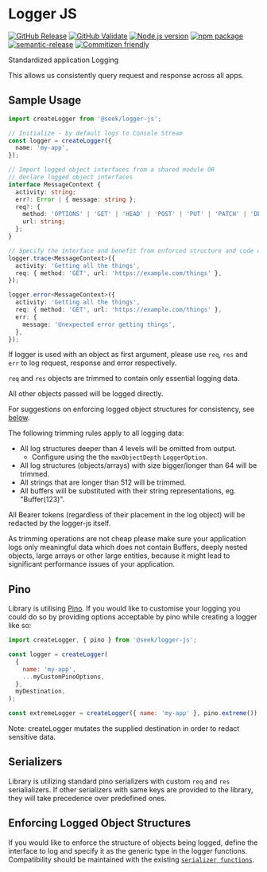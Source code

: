 # Logger JS

[![GitHub Release](https://github.com/seek-oss/logger-js/workflows/Release/badge.svg?branch=master)](https://github.com/seek-oss/logger-js/actions?query=workflow%3ARelease)
[![GitHub Validate](https://github.com/seek-oss/logger-js/workflows/Validate/badge.svg?branch=master)](https://github.com/seek-oss/logger-js/actions?query=workflow%3AValidate)
[![Node.js version](https://img.shields.io/badge/node-%3E%3D%208-brightgreen)](https://nodejs.org/en/)
[![npm package](https://img.shields.io/npm/v/@seek/logger-js)](https://www.npmjs.com/package/@seek/logger-js)
[![semantic-release](https://img.shields.io/badge/%20%20%F0%9F%93%A6%F0%9F%9A%80-semantic--release-e10079.svg)](https://github.com/semantic-release/semantic-release)
[![Commitizen friendly](https://img.shields.io/badge/commitizen-friendly-brightgreen.svg)](http://commitizen.github.io/cz-cli/)

Standardized application Logging

This allows us consistently query request and response across all apps.

## Sample Usage

```typescript
import createLogger from '@seek/logger-js';

// Initialize - by default logs to Console Stream
const logger = createLogger({
  name: 'my-app',
});

// Import logged object interfaces from a shared module OR
// declare logged object interfaces
interface MessageContext {
  activity: string;
  err?: Error | { message: string };
  req?: {
    method: 'OPTIONS' | 'GET' | 'HEAD' | 'POST' | 'PUT' | 'PATCH' | 'DELETE';
    url: string;
  };
}

// Specify the interface and benefit from enforced structure and code completion.
logger.trace<MessageContext>({
  activity: 'Getting all the things',
  req: { method: 'GET', url: 'https://example.com/things' },
});

logger.error<MessageContext>({
  activity: 'Getting all the things',
  req: { method: 'GET', url: 'https://example.com/things' },
  err: {
    message: 'Unexpected error getting things',
  },
});
```

If logger is used with an object as first argument, please use `req`, `res` and `err` to log request, response and error respectively.

`req` and `res` objects are trimmed to contain only essential logging data.

All other objects passed will be logged directly.

For suggestions on enforcing logged object structures for consistency, see [below](#enforcing-logged-object-structures).

The following trimming rules apply to all logging data:

- All log structures deeper than 4 levels will be omitted from output.
  - Configure using the the `maxObjectDepth` `LoggerOption`.
- All log structures (objects/arrays) with size bigger/longer than 64 will be trimmed.
- All strings that are longer than 512 will be trimmed.
- All buffers will be substituted with their string representations, eg. "Buffer(123)".

All Bearer tokens (regardless of their placement in the log object) will be redacted by the logger-js itself.

As trimming operations are not cheap please make sure your application logs only meaningful data which does not contain
Buffers, deeply nested objects, large arrays or other large entities, because it might lead to significant performance issues of your application.

## Pino

Library is utilising [Pino](https://github.com/pinojs/pino/blob/master/docs/api.md#options).
If you would like to customise your logging you could do so by providing options acceptable by pino while creating a logger like so:

```javascript
import createLogger, { pino } from '@seek/logger-js';

const logger = createLogger(
  {
    name: 'my-app',
    ...myCustomPinoOptions,
  },
  myDestination,
);

const extremeLogger = createLogger({ name: 'my-app' }, pino.extreme());
```

Note: createLogger mutates the supplied destination in order to redact sensitive data.

## Serializers

Library is utilizing standard pino serializers with custom `req` and `res` serialializers.
If other serializers with same keys are provided to the library, they will take precedence over predefined ones.

## Enforcing Logged Object Structures

If you would like to enforce the structure of objects being logged, define the interface to log and specify it as the generic type in the logger functions.
Compatibility should be maintained with the existing [`serializer functions`](src/serializers/index.ts).
